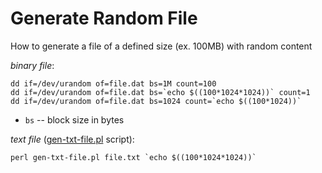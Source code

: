 # Generate Random File

How to generate a file of a defined size (ex. 100MB) with random content

*binary file*:

    dd if=/dev/urandom of=file.dat bs=1M count=100
    dd if=/dev/urandom of=file.dat bs=`echo $((100*1024*1024))` count=1
    dd if=/dev/urandom of=file.dat bs=1024 count=`echo $((100*1024))`

* `bs` -- block size in bytes

*text file* ([gen-txt-file.pl](https://github.com/jreisinger/blog/blob/master/code/gen-txt-file.pl) script):

    perl gen-txt-file.pl file.txt `echo $((100*1024*1024))`

